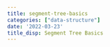 ```yaml
---
title: segment-tree-basics
categories: ["data-structure"]
date: '2022-03-23'
title_disp: Segment Tree Basics
---
```


